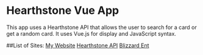 # Hearthstone Vue App

This app uses a Hearthstone API that allows the user to search for a card or get a random card.  It uses Vue.js for display and JavaScript syntax.

##List of Sites:
[My Website](http://kylemarchbyu.com/vue/)
[Hearthstone API](http://hearthstoneapi.com/)
[Blizzard Ent](https://www.blizzard.com/en-us/)
